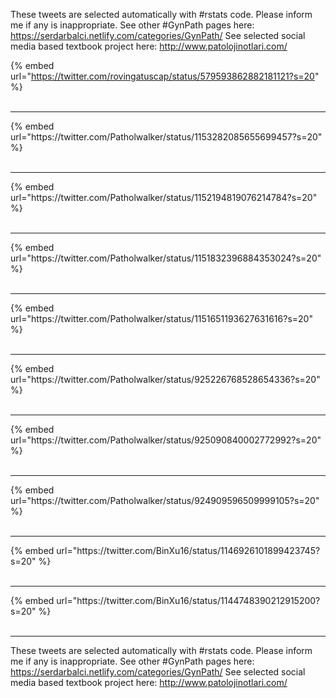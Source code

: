 

These tweets are selected automatically with #rstats code. Please inform me if any is inappropriate.
See other #GynPath pages here: https://serdarbalci.netlify.com/categories/GynPath/ 
See selected social media based textbook project here: http://www.patolojinotlari.com/

{% embed url="https://twitter.com/rovingatuscap/status/579593862882181121?s=20" %}<br>
<br>
<hr>
{% embed url="https://twitter.com/Patholwalker/status/1153282085655699457?s=20" %}<br>
<br>
<hr>
{% embed url="https://twitter.com/Patholwalker/status/1152194819076214784?s=20" %}<br>
<br>
<hr>
{% embed url="https://twitter.com/Patholwalker/status/1151832396884353024?s=20" %}<br>
<br>
<hr>
{% embed url="https://twitter.com/Patholwalker/status/1151651193627631616?s=20" %}<br>
<br>
<hr>
{% embed url="https://twitter.com/Patholwalker/status/925226768528654336?s=20" %}<br>
<br>
<hr>
{% embed url="https://twitter.com/Patholwalker/status/925090840002772992?s=20" %}<br>
<br>
<hr>
{% embed url="https://twitter.com/Patholwalker/status/924909596509999105?s=20" %}<br>
<br>
<hr>
{% embed url="https://twitter.com/BinXu16/status/1146926101899423745?s=20" %}<br>
<br>
<hr>
{% embed url="https://twitter.com/BinXu16/status/1144748390212915200?s=20" %}<br>
<br>
<hr>


These tweets are selected automatically with #rstats code. Please inform me if any is inappropriate.
See other #GynPath pages here: https://serdarbalci.netlify.com/categories/GynPath/ 
See selected social media based textbook project here: http://www.patolojinotlari.com/
